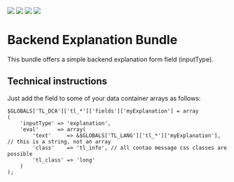 ![](https://img.shields.io/packagist/v/heimrichhannot/contao-be_explanation-bundle.svg)
![](https://img.shields.io/packagist/dt/heimrichhannot/contao-be_explanation-bundle.svg)
[![](https://img.shields.io/travis/heimrichhannot/contao-be_explanation-bundle/master.svg)](https://travis-ci.org/heimrichhannot/contao-be_explanation-bundle/)
[![](https://img.shields.io/coveralls/heimrichhannot/contao-be_explanation-bundle/master.svg)](https://coveralls.io/github/heimrichhannot/contao-be_explanation-bundle)

# Backend Explanation Bundle

This bundle offers a simple backend explanation form field (inputType).

## Technical instructions

Just add the field to some of your data container arrays as follows:

```
$GLOBALS['TL_DCA']['tl_*']['fields']['myExplanation'] = array
(
    'inputType' => 'explanation',
    'eval'      => array(
        'text'     => &$GLOBALS['TL_LANG']['tl_*']['myExplanation'], // this is a string, not an array
        'class'    => 'tl_info', // all contao message css classes are possible
        'tl_class' => 'long'
    )
);
```
